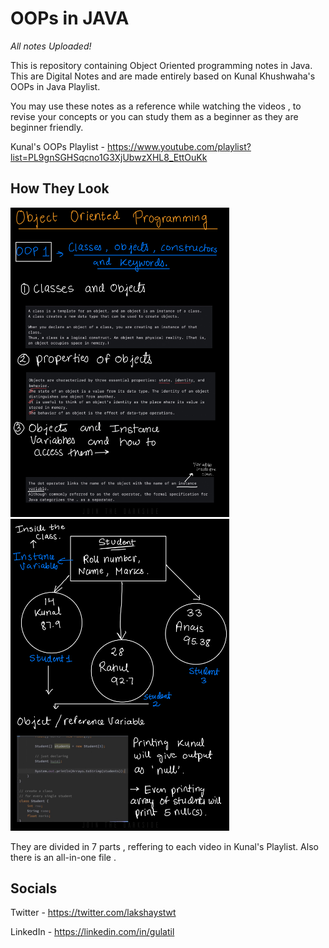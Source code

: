
# OOPs in JAVA 

*All notes Uploaded!*

This is repository containing Object Oriented programming notes in Java. This are 
Digital Notes and are made entirely based on Kunal Khushwaha's OOPs in Java Playlist.

You may use these notes as a reference while watching the videos , to revise your 
concepts or you can study them as a beginner as they are beginner friendly.

Kunal's OOPs Playlist - https://www.youtube.com/playlist?list=PL9gnSGHSqcno1G3XjUbwzXHL8_EttOuKk

## How They Look


<img src="https://github.com/lakshaycodesgit/OOPs_Java/blob/main/oop1.png" alt="Your image title" width="350"/>        <img src="https://github.com/lakshaycodesgit/OOPs_Java/blob/main/oop2.png" alt="Your image title" width="350"/>


They are divided in 7 parts , reffering to each video in Kunal's Playlist. Also there
is an all-in-one file .


## Socials

Twitter - https://twitter.com/lakshaystwt

LinkedIn - https://linkedin.com/in/gulatil
